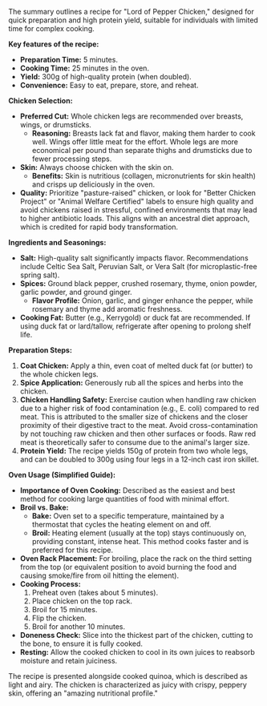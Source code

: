 The summary outlines a recipe for "Lord of Pepper Chicken," designed for quick preparation and high protein yield, suitable for individuals with limited time for complex cooking.

**Key features of the recipe:**
*   **Preparation Time:** 5 minutes.
*   **Cooking Time:** 25 minutes in the oven.
*   **Yield:** 300g of high-quality protein (when doubled).
*   **Convenience:** Easy to eat, prepare, store, and reheat.

**Chicken Selection:**
*   **Preferred Cut:** Whole chicken legs are recommended over breasts, wings, or drumsticks.
    *   **Reasoning:** Breasts lack fat and flavor, making them harder to cook well. Wings offer little meat for the effort. Whole legs are more economical per pound than separate thighs and drumsticks due to fewer processing steps.
*   **Skin:** Always choose chicken with the skin on.
    *   **Benefits:** Skin is nutritious (collagen, micronutrients for skin health) and crisps up deliciously in the oven.
*   **Quality:** Prioritize "pasture-raised" chicken, or look for "Better Chicken Project" or "Animal Welfare Certified" labels to ensure high quality and avoid chickens raised in stressful, confined environments that may lead to higher antibiotic loads. This aligns with an ancestral diet approach, which is credited for rapid body transformation.

**Ingredients and Seasonings:**
*   **Salt:** High-quality salt significantly impacts flavor. Recommendations include Celtic Sea Salt, Peruvian Salt, or Vera Salt (for microplastic-free spring salt).
*   **Spices:** Ground black pepper, crushed rosemary, thyme, onion powder, garlic powder, and ground ginger.
    *   **Flavor Profile:** Onion, garlic, and ginger enhance the pepper, while rosemary and thyme add aromatic freshness.
*   **Cooking Fat:** Butter (e.g., Kerrygold) or duck fat are recommended. If using duck fat or lard/tallow, refrigerate after opening to prolong shelf life.

**Preparation Steps:**
1.  **Coat Chicken:** Apply a thin, even coat of melted duck fat (or butter) to the whole chicken legs.
2.  **Spice Application:** Generously rub all the spices and herbs into the chicken.
3.  **Chicken Handling Safety:** Exercise caution when handling raw chicken due to a higher risk of food contamination (e.g., E. coli) compared to red meat. This is attributed to the smaller size of chickens and the closer proximity of their digestive tract to the meat. Avoid cross-contamination by not touching raw chicken and then other surfaces or foods. Raw red meat is theoretically safer to consume due to the animal's larger size.
4.  **Protein Yield:** The recipe yields 150g of protein from two whole legs, and can be doubled to 300g using four legs in a 12-inch cast iron skillet.

**Oven Usage (Simplified Guide):**
*   **Importance of Oven Cooking:** Described as the easiest and best method for cooking large quantities of food with minimal effort.
*   **Broil vs. Bake:**
    *   **Bake:** Oven set to a specific temperature, maintained by a thermostat that cycles the heating element on and off.
    *   **Broil:** Heating element (usually at the top) stays continuously on, providing constant, intense heat. This method cooks faster and is preferred for this recipe.
*   **Oven Rack Placement:** For broiling, place the rack on the third setting from the top (or equivalent position to avoid burning the food and causing smoke/fire from oil hitting the element).
*   **Cooking Process:**
    1.  Preheat oven (takes about 5 minutes).
    2.  Place chicken on the top rack.
    3.  Broil for 15 minutes.
    4.  Flip the chicken.
    5.  Broil for another 10 minutes.
*   **Doneness Check:** Slice into the thickest part of the chicken, cutting to the bone, to ensure it is fully cooked.
*   **Resting:** Allow the cooked chicken to cool in its own juices to reabsorb moisture and retain juiciness.

The recipe is presented alongside cooked quinoa, which is described as light and airy. The chicken is characterized as juicy with crispy, peppery skin, offering an "amazing nutritional profile."